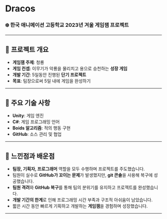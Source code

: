 # Dracos

### ❄️ 한국 애니메이션 고등학교 2023년 겨울 게임잼 프로젝트

---

## 📌 프로젝트 개요
- **게임잼 주제**: 청룡  
- **게임 컨셉**: 이무기가 악룡을 물리치고 용으로 승천하는 **성장 게임**
- **개발 기간**: 5일동안 진행된 **단기 프로젝트**
- **목표**: 팀장으로써 5일 내에 게임을 완성하기

---

## 🔑 주요 기술 사항
- **Unity**: 게임 엔진
- **C#**: 게임 프로그래밍 언어
- **Boids 알고리즘**: 적의 행동 구현
- **GitHub**: 소스 관리 및 협업

---

## 🤔 느낀점과 배운점
- **팀장, 기획자, 프로그래머** 역할을 모두 수행하며 프로젝트를 주도했습니다.
- 팀원이 실수로 **GitHub가 꼬이는 문제**가 발생했지만, **git 콘솔**을 사용해 복구에 성공했습니다.
- **팀원 격려**와 **GitHub 복구**를 통해 팀의 분위기를 유지하고 프로젝트를 완성했습니다.
- **개발 기간의 한계**로 인해 프로그래밍 시간 부족과 구조적 아쉬움이 남았습니다.
- 짧은 시간 동안 빠르게 기획하고 개발하는 **게임잼**을 경험하며 성장했습니다.

---
